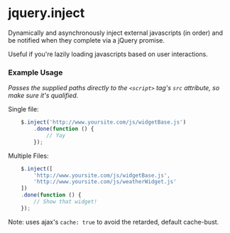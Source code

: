 jquery.inject
=============

Dynamically and asynchronously inject external javascripts (in order) and be notified when they complete via a jQuery promise.

Useful if you're lazily loading javascripts based on user interactions.

### Example Usage

*Passes the supplied paths directly to the `<script>` tag's `src` attribute, so make sure it's qualified.*

Single file:

```javascript
    $.inject('http://www.yoursite.com/js/widgetBase.js')
        .done(function () {
            // Yay
        });
```


Multiple Files:

```javascript
    $.inject([
        'http://www.yoursite.com/js/widgetBase.js',
        'http://www.yoursite.com/js/weatherWidget.js'
    ])
    .done(function () {
        // Show that widget!
    });
```

Note: uses ajax's `cache: true` to avoid the retarded, default cache-bust.